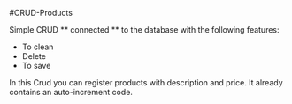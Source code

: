 #CRUD-Products


Simple CRUD ** connected ** to the database with the following features:

- To clean
- Delete
- To save


In this Crud you can register products with description and price.
It already contains an auto-increment code.

